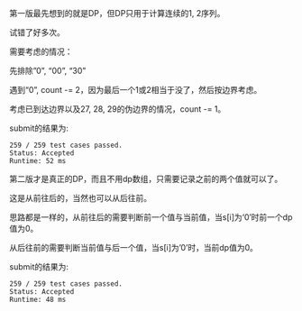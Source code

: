 第一版最先想到的就是DP，但DP只用于计算连续的1, 2序列。

试错了好多次。

需要考虑的情况：

先排除”0”, “00”, “30”

遇到“0”, count -= 2，因为最后一个1或2相当于没了，然后按边界考虑。

考虑已到达边界以及27, 28, 29的伪边界的情况，count -= 1。

submit的结果为:
```
259 / 259 test cases passed.
Status: Accepted
Runtime: 52 ms
```

第二版才是真正的DP，而且不用dp数组，只需要记录之前的两个值就可以了。

这是从前往后的，当然也可以从后往前。

思路都是一样的，从前往后的需要判断前一个值与当前值，当s[i]为‘0’时前一个dp值为0。

从后往前的需要判断当前值与后一个值，当s[i]为’0’时，当前dp值为0。

submit的结果为:
```
259 / 259 test cases passed.
Status: Accepted
Runtime: 48 ms
```

